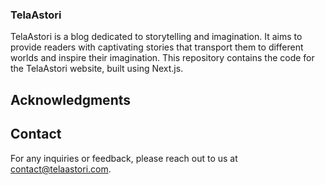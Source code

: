 ### TelaAstori

TelaAstori is a blog dedicated to storytelling and imagination. It aims to provide readers with captivating stories that transport them to different worlds and inspire their imagination. This repository contains the code for the TelaAstori website, built using Next.js.

## Acknowledgments

## Contact

For any inquiries or feedback, please reach out to us at contact@telaastori.com.
